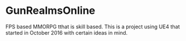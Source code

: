# GunRealmsOnline
FPS based MMORPG tthat is skill based. This is a project using UE4 that started in October 2016 with certain ideas in mind.
